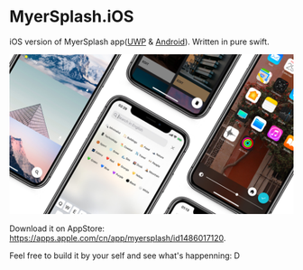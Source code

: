 # MyerSplash.iOS
iOS version of MyerSplash app([UWP](https://github.com/JuniperPhoton/MyerSplash.UWP) & [Android](https://github.com/JuniperPhoton/MyerSplash.Android)). Written in pure swift.

![](./design/hero.jpg)

Download it on AppStore: https://apps.apple.com/cn/app/myersplash/id1486017120.

Feel free to build it by your self and see what's happenning: D
